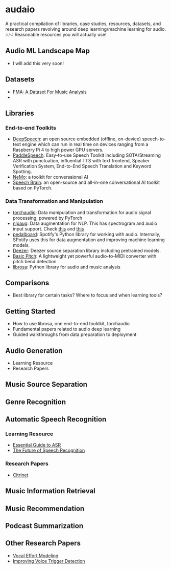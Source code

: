 # audaio
A practical compilation of libraries, case studies, resources, datasets, and research papers revolving around deep learning/machine learning for audio. 🎶🎶🎶
Reasonable resources you will actually use!

## Audio ML Landscape Map
- I will add this very soon!

## Datasets
- [FMA: A Dataset For Music Analysis](https://github.com/mdeff/fma)
- 


## Libraries
### End-to-end Toolkits
- [DeepSpeech](https://github.com/mozilla/DeepSpeech): an open source embedded (offline, on-device) speech-to-text engine which can run in real time on devices ranging from a Raspberry Pi 4 to high power GPU servers.
- [PaddleSpeech](https://github.com/PaddlePaddle/PaddleSpeech): Easy-to-use Speech Toolkit including SOTA/Streaming ASR with punctuation, influential TTS with text frontend, Speaker Verification System, End-to-End Speech Translation and Keyword Spotting.
- [NeMo](https://github.com/NVIDIA/NeMo): a toolkit for conversaional AI
- [Speech Brain](https://github.com/speechbrain/speechbrain): an open-source and all-in-one conversational AI toolkit based on PyTorch.
### Data Transformation and Manipulation
- [torchaudio](https://github.com/pytorch/audio): Data manipulation and transformation for audio signal processing, powered by PyTorch
- [nlpaug](https://github.com/makcedward/nlpaug): Data augmentation for NLP. This has spectrogram and audio input support. Check [this](https://github.com/makcedward/nlpaug/blob/master/example/spectrogram_augmenter.ipynb) and [this](https://github.com/makcedward/nlpaug/blob/master/example/audio_augmenter.ipynb)
- [pedalboard](https://github.com/spotify/pedalboard): Spotify's Python library for working with audio. Internally, SPotify uses this for data augmentation and improving machine learning models.
- [Deezer](https://github.com/deezer/spleeter): Deezer source separation library including pretrained models.
- [Basic Pitch](https://github.com/spotify/basic-pitch): A lightweight yet powerful audio-to-MIDI converter with pitch bend detection
- [librosa](https://github.com/librosa/librosa): Python library for audio and music analysis

## Comparisons
- Best library for certain tasks? Where to focus and when learning tools?

## Getting Started
- How to use librosa, one end-to-end tooklkit, torchaudio
- Fundamental papers related to audio deep learning
- Guided walkthroughs from data preparation to deployment


## Audio Generation
* Learning Resource
* Research Papers
## Music Source Separation
## Genre Recognition
## Automatic Speech Recognition
### Learning Resource
- [Essential Guide to ASR](https://developer.nvidia.com/blog/essential-guide-to-automatic-speech-recognition-technology/)
- [The Future of Speech Recognition](https://thegradient.pub/the-future-of-speech-recognition/)
### Research Papers
- [Citrinet](https://arxiv.org/abs/2104.01721)
## Music Information Retrieval
## Music Recommendation
## Podcast Summarization
## Other Research Papers
- [Vocal Effort Modeling](https://machinelearning.apple.com/research/vocal-effort-modeling)
- [Improving Voice Trigger Detection](https://machinelearning.apple.com/research/improving-voice-trigger)

